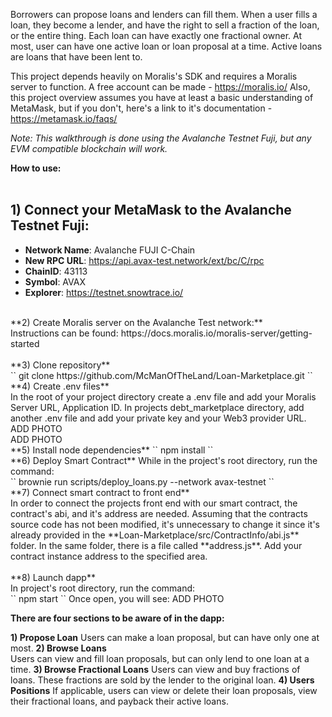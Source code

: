 Borrowers can propose loans and lenders can fill them. When a user fills a loan, they become a lender, and have the right to sell a fraction of the loan, or the entire thing. Each loan can have exactly one fractional owner. At most, user can have one active loan or loan proposal at a time. Active loans are loans that have been lent to.  

This project depends heavily on Moralis's SDK and requires a Moralis server to function. A free account can be made -  https://moralis.io/
Also, this project overview assumes you have at least a basic understanding of MetaMask, but if you don't, here's a link to it's documentation - https://metamask.io/faqs/

*Note: 
This walkthrough is done using the Avalanche Testnet Fuji, but any EVM compatible blockchain will work.*

**How to use:**<br>
<br>
## 1) Connect your MetaMask to the Avalanche Testnet Fuji: <br>
-   **Network Name**: Avalanche FUJI C-Chain<br>
-   **New RPC URL**:  https://api.avax-test.network/ext/bc/C/rpc<br>
-   **ChainID**:  43113<br>
-   **Symbol**:  AVAX<br>
-   **Explorer**:  https://testnet.snowtrace.io/<br>
<br>
**2) Create Moralis server on the Avalanche Test network:**<br>
Instructions can be found: https://docs.moralis.io/moralis-server/getting-started<br>
<br>
**3) Clone repository**<br>
``
    git clone https://github.com/McManOfTheLand/Loan-Marketplace.git
``
<br>
**4) Create .env files**<br>
In the root of your project directory create a .env file and add your Moralis Server URL, Application ID. In projects debt_marketplace directory, add another .env file and add your private key and your Web3 provider URL.
ADD PHOTO
<br>
ADD PHOTO
<br>
**5) Install node dependencies**
``
    npm install
``
<br>
 **6)  Deploy Smart Contract**
 While in the project's root directory, run the command:<br>
``
    brownie run scripts/deploy_loans.py --network avax-testnet
``
<br>
 **7)  Connect smart contract to front end**<br>
 In order to connect the projects front end with our smart contract, the contract's abi, and it's address are needed. Assuming that the contracts source code has not been modified, it's unnecessary to change it since it's already provided in the  **Loan-Marketplace/src/ContractInfo/abi.js** folder. In the same folder, there is a file called **address.js**. Add your contract instance address to the specified area.<br>
<br>
**8) Launch dapp**<br>
In project's root directory, run the command:<br>
``
    npm start
``
Once open, you will see:
ADD PHOTO<br>

**There are four sections to be aware of in the dapp:**

 **1) Propose Loan**
 Users can make a loan proposal, but can have only one at most.
 **2) Browse Loans**  
 Users can view and fill loan proposals, but can only lend to one loan at a time. 
 **3) Browse Fractional Loans** 
 Users can view and buy fractions of loans. These fractions are sold by the lender to the original loan. 
 **4) Users Positions** 
 If applicable, users can view or delete their loan proposals, view their fractional loans, and payback their active loans.
